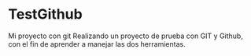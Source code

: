 # TestGithub
Mi proyecto con git
Realizando un proyecto de prueba con GIT y Github, con el fin de aprender a manejar las dos herramientas.
